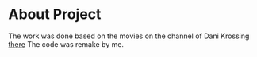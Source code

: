 # About Project

The work was done based on the movies on the channel of Dani Krossing [there](https://www.youtube.com/playlist?list=PL0eyrZgxdwhwBToawjm9faF1ixePexft-)
The code was remake by me.
